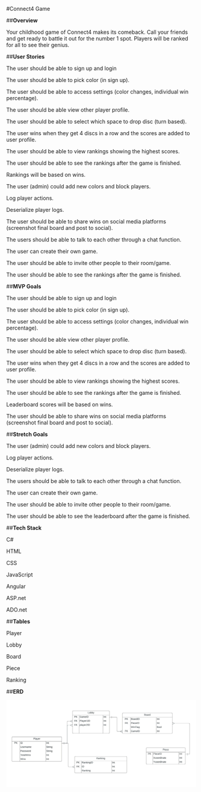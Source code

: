 #Connect4 Game

##<b>Overview</b>

Your childhood game of Connect4 makes its comeback. Call your friends and get ready to battle it out for the number 1 spot. Players will be ranked for all to see their genius.

##<b>User Stories</b>

The user should be able to sign up and login

The user should be able to pick color (in sign up).

The user should be able to access settings (color changes, individual win percentage).

The user should be able view other player profile.

The user should be able to select which space to drop disc (turn based).

The user wins when they get 4 discs in a row and the scores are added to user profile.

The user should be able to view rankings showing the highest scores.

The user should be able to see the rankings after the game is finished.

Rankings will be based on wins.

The user (admin) could add new colors and block players.

Log player actions.

Deserialize player logs.

The user should be able to share wins on social media platforms (screenshot final board and post to social).

The users should be able to talk to each other through a chat function.

The user can create their own game.

The user should be able to invite other people to their room/game.

The user should be able to see the rankings after the game is finished.

##<b>MVP Goals</b>

The user should be able to sign up and login

The user should be able to pick color (in sign up).

The user should be able to access settings (color changes, individual win percentage).

The user should be able view other player profile.

The user should be able to select which space to drop disc (turn based).

The user wins when they get 4 discs in a row and the scores are added to user profile.

The user should be able to view rankings showing the highest scores.

The user should be able to see the rankings after the game is finished.

Leaderboard scores will be based on wins.

The user should be able to share wins on social media platforms (screenshot final board and post to social).

##<b>Stretch Goals</b>

The user (admin) could add new colors and block players.

Log player actions.

Deserialize player logs.

The users should be able to talk to each other through a chat function.

The user can create their own game.

The user should be able to invite other people to their room/game.

The user should be able to see the leaderboard after the game is finished.

##<b>Tech Stack</b>

C#

HTML

CSS

JavaScript

Angular

ASP.net

ADO.net

##<b>Tables</b>

Player

Lobby

Board

Piece

Ranking

##<b>ERD</b>

![P2-ERD](https://github.com/220321-NET/P2-ConnectFour/blob/main/P2-Connect4-ERD.jpeg?raw=true)
